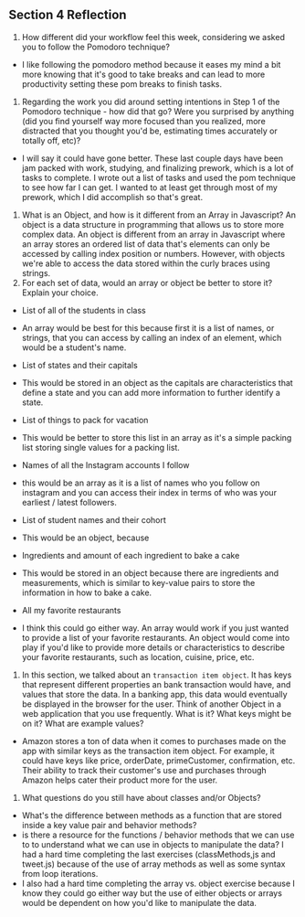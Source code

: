 ## Section 4 Reflection

1. How different did your workflow feel this week, considering we asked you to follow the Pomodoro technique?
- I like following the pomodoro method because it eases my mind a bit more knowing that it's good to take breaks and can lead to more productivity setting these pom breaks to finish tasks.
1. Regarding the work you did around setting intentions in Step 1 of the Pomodoro technique - how did that go? Were you surprised by anything (did you find yourself way more focused than you realized, more distracted that you thought you'd be, estimating times accurately or totally off, etc)?
- I will say it could have gone better. These last couple days have been jam packed with work, studying, and finalizing prework, which is a lot of tasks to complete. I wrote out a list of tasks and used the pom technique to see how far I can get. I wanted to at least get through most of my prework, which I did accomplish so that's great.
1. What is an Object, and how is it different from an Array in Javascript?
An object is a data structure in programming that allows us to store more complex data. An object is different from an array in Javascript where an array stores an ordered list of data that's elements can only be accessed by calling index position or numbers. However, with objects we're able to access the data stored within the curly braces using strings.
1. For each set of data, would an array or object be better to store it? Explain your choice.

  * List of all of the students in class
  - An array would be best for this because first it is a list of names, or strings, that you can access by calling an index of an element, which would be a student's name.
  * List of states and their capitals
  - This would be stored in an object as the capitals are characteristics that define a state and you can add more information to further identify a state.
  * List of things to pack for vacation
  - This would be better to store this list in an array as it's a simple packing list storing single values for a packing list.
  * Names of all the Instagram accounts I follow
  - this would be an array as it is a list of names who you follow on instagram and you can access their index in terms of who was your earliest / latest followers.
  * List of student names and their cohort
  - This would be an object, because
  * Ingredients and amount of each ingredient to bake a cake
  - This would be stored in an object because there are ingredients and measurements, which is similar to key-value pairs to store the information in how to bake a cake.
  * All my favorite restaurants
  - I think this could go either way. An array would work if you just wanted to provide a list of your favorite restaurants. An object would come into play if you'd like to provide more details or characteristics to describe your favorite restaurants, such as location, cuisine, price, etc.

1. In this section, we talked about an `transaction item object`. It has keys that represent different properties an bank transaction would have, and values that store the data. In a banking app, this data would eventually be displayed in the browser for the user. Think of another Object in a web application that you use frequently. What is it? What keys might be on it? What are example values?
- Amazon stores a ton of data when it comes to purchases made on the app with similar keys as the transaction item object. For example, it could have keys like price, orderDate, primeCustomer, confirmation, etc. Their ability to track their customer's use and purchases through Amazon helps cater their product more for the user. 

1. What questions do you still have about classes and/or Objects?
- What's the difference between methods as a function that are stored inside a key value pair and behavior methods?
- is there a resource for the functions / behavior methods that we can use to to understand what we can use in objects to manipulate the data? I had a hard time completing the last exercises (classMethods,js and tweet.js) because of the use of array methods as well as some syntax from loop iterations.
- I also had a hard time completing the array vs. object exercise because I know they could go either way but the use of either objects or arrays would be dependent on how you'd like to manipulate the data.
